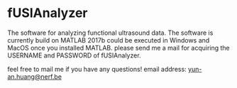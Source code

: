 # fUSIAnalyzer
The software for analyzing functional ultrasound data. The software is currently build on MATLAB 2017b could be executed in Windows and MacOS once you installed MATLAB. please send me a mail for acquiring the USERNAME and PASSWORD of fUSIAnalyzer.

feel free to mail me if you have any questions!
email address: yun-an.huang@nerf.be
